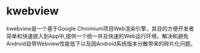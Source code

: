 # kwebview
kwebview是一个基于Google Chromium项目Web渲染引擎，其目的方便开发者简单和快速嵌入到App中,提供一个统一并且快速的Web运行环境，解决和避免Android自带Webview性能低下以及因Android系统版本分散带来的碎片化问题。
